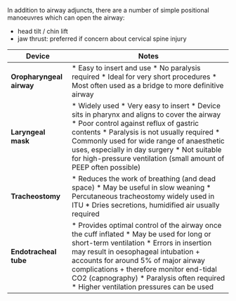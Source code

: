 In addition to airway adjuncts, there are a number of simple positional manoeuvres which can open the airway:  
* head tilt / chin lift
* jaw thrust: preferred if concern about cervical spine injury

  


| Device | Notes |
| --- | --- |
| **Oropharyngeal airway** | * Easy to insert and use * No paralysis required * Ideal for very short procedures * Most often used as a bridge to more definitive airway |
| **Laryngeal mask** | * Widely used * Very easy to insert * Device sits in pharynx and aligns to cover the airway * Poor control against reflux of gastric contents * Paralysis is not usually required * Commonly used for wide range of anaesthetic uses, especially in day surgery * Not suitable for high\-pressure ventilation (small amount of PEEP often possible) |
| **Tracheostomy** | * Reduces the work of breathing (and dead space) * May be useful in slow weaning * Percutaneous tracheostomy widely used in ITU * Dries secretions, humidified air usually required |
| **Endotracheal tube** | * Provides optimal control of the airway once the cuff inflated * May be used for long or short\-term ventilation * Errors in insertion may result in oesophageal intubation 	+ accounts for around 5% of major airway complications 	+ therefore monitor end\-tidal CO2 (capnography) * Paralysis often required * Higher ventilation pressures can be used |

